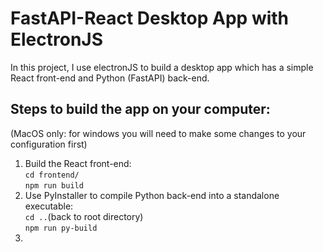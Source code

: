 # FastAPI-React Desktop App with ElectronJS 

In this project, I use electronJS to build a desktop app which has a simple React front-end and Python (FastAPI) back-end. 

## Steps to build the app on your computer: 
(MacOS only: for windows you will need to make some changes to your configuration first)

1. Build the React front-end:<br/> 
   `cd frontend/`<br/> 
   `npm run build`
3. Use PyInstaller to compile Python back-end into a standalone executable:<br/>
   `cd ..`(back to root directory) <br/>
   `npm run py-build`
5. 


